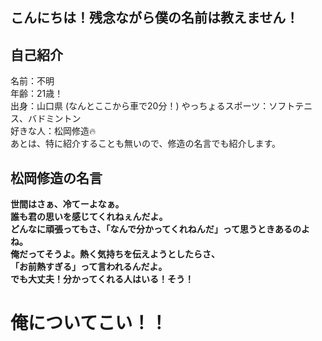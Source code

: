 ## こんにちは！残念ながら僕の名前は教えません！

## 自己紹介
名前：不明  
年齢：21歳！  
出身：山口県  (なんとここから車で20分！)
やっちょるスポーツ：ソフトテニス、バドミントン  
好きな人：松岡修造🔥  
あとは、特に紹介することも無いので、修造の名言でも紹介します。
## 松岡修造の名言
**世間はさぁ、冷てーよなぁ。**  
**誰も君の思いを感じてくれねぇんだよ。**  
**どんなに頑張ってもさ、「なんで分かってくれねんだ」って思うときあるのよね。**  
**俺だってそうよ。熱く気持ちを伝えようとしたらさ、**  
**「お前熱すぎる」って言われるんだよ。**  
**でも大丈夫！分かってくれる人はいる！そう！**  
# **俺についてこい！！**  

